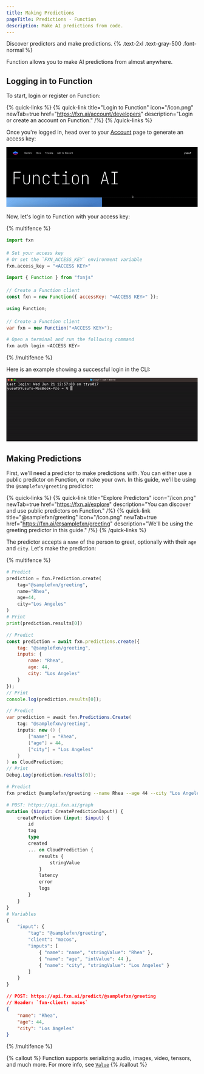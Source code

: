 ```yaml
---
title: Making Predictions
pageTitle: Predictions - Function
description: Make AI predictions from code.
---
```


Discover predictors and make predictions. {% .text-2xl .text-gray-500 .font-normal %}

Function allows you to make AI predictions from almost anywhere.

## Logging in to Function
To start, login or register on Function:

{% quick-links %}
{% quick-link title="Login to Function" icon="/icon.png" newTab=true href="https://fxn.ai/account/developers" description="Login or create an account on Function." /%}
{% /quick-links %}

Once you're logged in, head over to your [Account](https://fxn.ai/account/developers) page to generate an access key:

![generate access key](https://raw.githubusercontent.com/fxnai/.github/main/access_key.gif)

Now, let's login to Function with your access key:

{% multifence %}

```py {% framework="python" %}
import fxn

# Set your access key
# Or set the `FXN_ACCESS_KEY` environment variable
fxn.access_key = "<ACCESS KEY>"
```

```js {% framework="javascript" %}
import { Function } from "fxnjs"

// Create a Function client
const fxn = new Function({ accessKey: "<ACCESS KEY>" });
```

```csharp {% framework="unity" %}
using Function;

// Create a Function client
var fxn = new Function("<ACCESS KEY>");
```

```bash {% framework="cli" %}
# Open a terminal and run the following command
fxn auth login <ACCESS KEY>
```

{% /multifence %}

Here is an example showing a successful login in the CLI:

![login to CLI](https://raw.githubusercontent.com/fxnai/.github/main/auth_login.gif)

## Making Predictions
First, we'll need a predictor to make predictions with. You can either use a public predictor on Function, or make your own. In this guide, we'll be using the `@samplefxn/greeting` predictor:

{% quick-links %}
{% quick-link title="Explore Predictors" icon="/icon.png" newTab=true href="https://fxn.ai/explore" description="You can discover and use public predictors on Function." /%}
{% quick-link title="@samplefxn/greeting" icon="/icon.png" newTab=true href="https://fxn.ai/@samplefxn/greeting" description="We'll be using the greeting predictor in this guide." /%}
{% /quick-links %}

The predictor accepts a `name` of the person to greet, optionally with their `age` and `city`. Let's make the prediction:

{% multifence %}

```py {% framework="python" %}
# Predict
prediction = fxn.Prediction.create(
    tag="@samplefxn/greeting",
    name="Rhea",
    age=44,
    city="Los Angeles"
)
# Print
print(prediction.results[0])
```

```js {% framework="javascript" %}
// Predict
const prediction = await fxn.predictions.create({
    tag: "@samplefxn/greeting",
    inputs: {
        name: "Rhea",
        age: 44,
        city: "Los Angeles"
    }
});
// Print
console.log(prediction.results[0]);
```

```csharp {% framework="unity" %}
// Predict
var prediction = await fxn.Predictions.Create(
    tag: "@samplefxn/greeting",
    inputs: new () {
        ["name"] = "Rhea",
        ["age"] = 44,
        ["city"] = "Los Angeles"
    }
) as CloudPrediction;
// Print
Debug.Log(prediction.results[0]);
```

```bash {% framework="cli" %}
# Predict
fxn predict @samplefxn/greeting --name Rhea --age 44 --city "Los Angeles"
```

```graphql {% framework="graphql" %}
# POST: https://api.fxn.ai/graph
mutation ($input: CreatePredictionInput!) {
    createPrediction (input: $input) {
        id
        tag
        type
        created
        ... on CloudPrediction {
            results {
                stringValue
            }
            latency
            error
            logs
        }
    }
}
# Variables
{
    "input": {
        "tag": "@samplefxn/greeting",
        "client": "macos",
        "inputs": [
            { "name": "name", "stringValue": "Rhea" },
            { "name": "age", "intValue": 44 },
            { "name": "city", "stringValue": "Los Angeles" }
        ]
    }
}
```

```json {% framework="rest" %}
// POST: https://api.fxn.ai/predict/@samplefxn/greeting
// Header: `fxn-client: macos`
{
    "name": "Rhea",
    "age": 44,
    "city": "Los Angeles"
}
```

{% /multifence %}

{% callout %} Function supports serializing audio, images, video, tensors, and much more. For more info, see [`Value`](/api/value) {% /callout %}